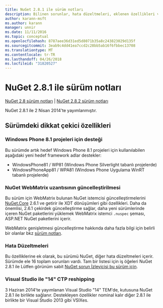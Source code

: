 ```yaml
---
title: NuGet 2.8.1 ile sürüm notları
description: Bilinen sorunlar, hata düzeltmeleri, eklenen özellikleri ve dcr NuGet 2.8.1 ile dahil etmek için sürüm notları.
author: karann-msft
ms.author: karann
manager: unnir
ms.date: 11/11/2016
ms.topic: conceptual
ms.openlocfilehash: 8787aee36d31ed5d8071b35a8c243823029d135f
ms.sourcegitcommit: 3eab9c4dd41ea7ccd2c28bb5ab16f6fbbec13708
ms.translationtype: MT
ms.contentlocale: tr-TR
ms.lasthandoff: 04/26/2018
ms.locfileid: "31820527"
---
```

# <a name="nuget-281-release-notes"></a>NuGet 2.8.1 ile sürüm notları

[NuGet 2.8 sürüm notları](../release-notes/nuget-2.8.md) | [NuGet 2.8.2 sürüm notları](../release-notes/nuget-2.8.2.md)

NuGet 2.8.1 ile 2 Nisan 2014'te yayımlanmıştır.

## <a name="notable-features-in-the-release"></a>Sürümdeki dikkat çekici özellikleri

### <a name="support-for-windows-phone-81-projects"></a>Windows Phone 8.1 projeleri için desteği
Bu sürümde artık hedef Windows Phone 8.1 projeleri için kullanılabilen aşağıdaki yeni hedef framework adlar destekler:

* WindowsPhone81 / WP81 (Windows Phone Silverlight tabanlı projelerde)
* WindowsPhoneApp81 / WPA81 (Windows Phone Uygulama WinRT tabanlı projelerde)

### <a name="update-of-the-nuget-webmatrix-extension"></a>NuGet WebMatrix uzantısının güncelleştirilmesi
Bu sürüm için WebMatrix bulunan NuGet istemcisi güncelleştirmelerini [NuGet.Core](https://www.nuget.org/packages/Nuget.Core/2.6.1) 2.6.1 ve getirir ile XDT dönüşümleri gibi özellikleri. Daha da önemlisi, 2.6.1 çekirdek güncelleştirme sağlar, daha yeni sürümlerinde içeren NuGet paketlerini yüklemek WebMatrix istemci `.nuspec` şeması, ASP.NET NuGet paketlerini içerir.

WebMatrix genişletmesi güncelleştirme hakkında daha fazla bilgi için belirli bir olanlar bkz [sürüm notları](../release-notes/nuget-2.6.1-for-WebMatrix.md).

### <a name="bug-fixes"></a>Hata Düzeltmeleri
Bu özelliklerine ek olarak, bu sürümü NuGet, diğer hata düzeltmeleri içerir. Sürümde ele 16 toplam sorunları vardı. Tam bir listesi için iş öğeleri NuGet 2.8.1 ile Lütfen görünüm sabit [NuGet sorun İzleyicisi bu sürüm için](https://nuget.codeplex.com/workitem/list/advanced?keyword=&status=All&type=All&priority=All&release=NuGet%202.8.1&assignedTo=All&component=All&sortField=LastUpdatedDate&sortDirection=Descending&page=0&reasonClosed=All).

### <a name="reshipping-with-visual-studio-14-ctp"></a>Visual Studio ile "14" CTP reshipping
3 Haziran 2014'te yayımlanan Visual Studio "14" TEM'de, kutusuna NuGet 2.8.1 ile birlikte sağlanır. Destekleyen özellikler nominal kalır diğer 2.8.1 ile birlikte bir Visual Studio 2013 gibi VSIXes.
